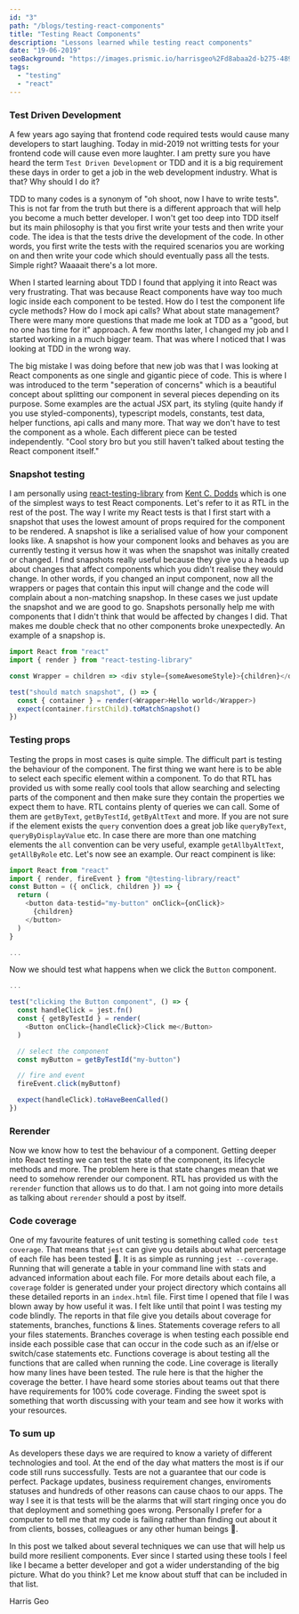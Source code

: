 ```yaml
---
id: "3"
path: "/blogs/testing-react-components"
title: "Testing React Components"
description: "Lessons learned while testing react components"
date: "19-06-2019"
seoBackground: "https://images.prismic.io/harrisgeo%2Fd8abaa2d-b275-4896-a887-bd3263774172_me-snow.jpg?auto=compress,format"
tags:
  - "testing"
  - "react"
---
```


### Test Driven Development

A few years ago saying that frontend code required tests would cause many developers to start laughing. Today in mid-2019 not writting tests for your frontend code will cause even more laughter. I am pretty sure you have heard the term `Test Driven Development` or TDD and it is a big requirement these days in order to get a job in the web development industry. What is that? Why should I do it?

TDD to many codes is a synonym of "oh shoot, now I have to write tests". This is not far from the truth but there is a different approach that will help you become a much better developer. I won't get too deep into TDD itself but its main philosophy is that you first write your tests and then write your code. The idea is that the tests drive the development of the code. In other words, you first write the tests with the required scenarios you are working on and then write your code which should eventually pass all the tests. Simple right? Waaaait there's a lot more.

When I started learning about TDD I found that applying it into React was very frustrating. That was because React components have way too much logic inside each component to be tested. How do I test the component life cycle methods? How do I mock api calls? What about state management? There were many more questions that made me look at TDD as a "good, but no one has time for it" approach. A few months later, I changed my job and I started working in a much bigger team. That was where I noticed that I was looking at TDD in the wrong way.

The big mistake I was doing before that new job was that I was looking at React components as one single and gigantic piece of code. This is where I was introduced to the term "seperation of concerns" which is a beautiful concept about splitting our component in several pieces depending on its purpose. Some examples are the actual JSX part, its styling (quite handy if you use styled-components), typescript models, constants, test data, helper functions, api calls and many more. That way we don't have to test the component as a whole. Each different piece can be tested independently. "Cool story bro but you still haven't talked about testing the React component itself."

### Snapshot testing

I am personally using [react-testing-library](https://github.com/testing-library/react-testing-library) from [Kent C. Dodds](https://github.com/kentcdodds) which is one of the simplest ways to test React components. Let's refer to it as RTL in the rest of the post. The way I write my React tests is that I first start with a snapshot that uses the lowest amount of props required for the component to be rendered. A snapshot is like a serialised value of how your component looks like. A snapshot is how your component looks and behaves as you are currently testing it versus how it was when the snapshot was initally created or changed. I find snapshots really useful because they give you a heads up about changes that affect components which you didn't realise they would change. In other words, if you changed an input component, now all the wrappers or pages that contain this input will change and the code will complain about a non-matching snapshop. In these cases we just update the snapshot and we are good to go. Snapshots personally help me with components that I didn't think that would be affected by changes I did. That makes me double check that no other components broke unexpectedly. An example of a snapshop is.

```js
import React from "react"
import { render } from "react-testing-library"

const Wrapper = children => <div style={someAwesomeStyle}>{children}</div>

test("should match snapshot", () => {
  const { container } = render(<Wrapper>Hello world</Wrapper>)
  expect(container.firstChild).toMatchSnapshot()
})
```

### Testing props

Testing the props in most cases is quite simple. The difficult part is testing the behaviour of the component. The first thing we want here is to be able to select each specific element within a component. To do that RTL has provided us with some really cool tools that allow searching and selecting parts of the component and then make sure they contain the properties we expect them to have. RTL contains plenty of queries we can call. Some of them are `getByText`, `getByTestId`, `getByAltText` and more. If you are not sure if the element exists the `query` convention does a great job like `queryByText`, `queryByDisplayValue` etc. In case there are more than one matching elements the `all` convention can be very useful, example `getAllbyAltText`, `getAllByRole` etc. Let's now see an example.
Our react compinent is like:

```js
import React from "react"
import { render, fireEvent } from "@testing-library/react"
const Button = ({ onClick, children }) => {
  return (
    <button data-testid="my-button" onClick={onClick}>
      {children}
    </button>
  )
}

...
```

Now we should test what happens when we click the `Button` component.

```js
...

test("clicking the Button component", () => {
  const handleClick = jest.fn()
  const { getByTestId } = render(
    <Button onClick={handleClick}>Click me</Button>
  )

  // select the component
  const myButton = getByTestId("my-button")

  // fire and event
  fireEvent.click(myButtonf)

  expect(handleClick).toHaveBeenCalled()
})
```

### Rerender

Now we know how to test the behaviour of a component. Getting deeper into React testing we can test the state of the component, its lifecycle methods and more. The problem here is that state changes mean that we need to somehow rerender our component. RTL has provided us with the `rerender` function that allows us to do that. I am not going into more details as talking about `rerender` should a post by itself.

### Code coverage

One of my favourite features of unit testing is something called `code test coverage`. That means that `jest` can give you details about what percentage of each file has been tested 🤯. It is as simple as running `jest --coverage`. Running that will generate a table in your command line with stats and advanced information about each file. For more details about each file, a `coverage` folder is generated under your project directory which contains all these detailed reports in an `index.html` file. First time I opened that file I was blown away by how useful it was. I felt like until that point I was testing my code blindly. The reports in that file give you details about coverage for statements, branches, functions & lines. Statements coverage refers to all your files statements. Branches coverage is when testing each possible end inside each possible case that can occur in the code such as an if/else or switch/case statements etc. Functions coverage is about testing all the functions that are called when running the code. Line coverage is literally how many lines have been tested. The rule here is that the higher the coverage the better. I have heard some stories about teams out that there have requirements for 100% code coverage. Finding the sweet spot is something that worth discussing with your team and see how it works with your resources.

### To sum up

As developers these days we are required to know a variety of different technologies and tool. At the end of the day what matters the most is if our code still runs successfully. Tests are not a guarantee that our code is perfect. Package updates, business requirement changes, enviroments statuses and hundreds of other reasons can cause chaos to our apps. The way I see it is that tests will be the alarms that will start ringing once you do that deployment and something goes wrong. Personally I prefer for a computer to tell me that my code is failing rather than finding out about it from clients, bosses, colleagues or any other human beings 🤣.

In this post we talked about several techniques we can use that will help us build more resilient components. Ever since I started using these tools I feel like I became a better developer and got a wider understanding of the big picture. What do you think? Let me know about stuff that can be included in that list.

Harris Geo

